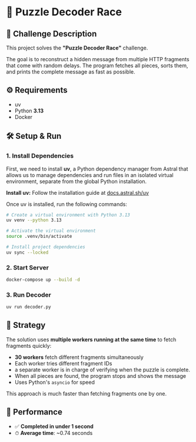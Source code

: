 # 🧩 Puzzle Decoder Race

## 🚀 Challenge Description

This project solves the **"Puzzle Decoder Race"** challenge.

The goal is to reconstruct a hidden message from multiple HTTP fragments that come with random delays. The program fetches all pieces, sorts them, and prints the complete message as fast as possible.

## ⚙️ Requirements

- uv
- Python **3.13**
- Docker

## 🛠️ Setup & Run

### 1. Install Dependencies

First, we need to install **uv**, a Python dependency manager from Astral that allows us to manage dependencies and run files in an isolated virtual environment, separate from the global Python installation.

**Install uv:** Follow the installation guide at [docs.astral.sh/uv](https://docs.astral.sh/uv/getting-started/installation/#installation-methods)

Once uv is installed, run the following commands:

```bash
# Create a virtual environment with Python 3.13
uv venv --python 3.13

# Activate the virtual environment
source .venv/bin/activate

# Install project dependencies
uv sync --locked
```

### 2. Start Server

```bash
docker-compose up --build -d
```

### 3. Run Decoder

```bash
uv run decoder.py
```

## 🧠 Strategy

The solution uses **multiple workers running at the same time** to fetch fragments quickly:

- **30 workers** fetch different fragments simultaneously
- Each worker tries different fragment IDs
- a separate worker is in charge of verifying when the puzzle is complete.
- When all pieces are found, the program stops and shows the message
- Uses Python's `asyncio` for speed

This approach is much faster than fetching fragments one by one.

## 🏁 Performance

- ✅ **Completed in under 1 second**
- ⏱ **Average time**: ~0.74 seconds
